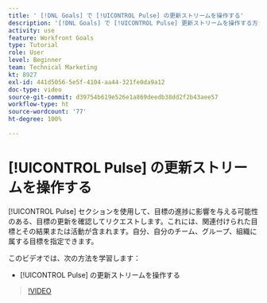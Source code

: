 ```yaml
---
title: ' [!DNL Goals] で [!UICONTROL Pulse] の更新ストリームを操作する'
description: '[!DNL Goals] で [!UICONTROL Pulse] 更新ストリームを操作する方法を説明します。'
activity: use
feature: Workfront Goals
type: Tutorial
role: User
level: Beginner
team: Technical Marketing
kt: 8927
exl-id: 441d5056-5e5f-4104-aa44-321fe0da9a12
doc-type: video
source-git-commit: d39754b619e526e1a869deedb38dd2f2b43aee57
workflow-type: ht
source-wordcount: '77'
ht-degree: 100%

---
```


# [!UICONTROL Pulse] の更新ストリームを操作する

[!UICONTROL Pulse] セクションを使用して、目標の進捗に影響を与える可能性のある、目標の更新を確認してリクエストします。これには、関連付けられた目標とその結果または活動が含まれます。自分、自分のチーム、グループ、組織に属する目標を指定できます。

このビデオでは、次の方法を学習します：

* [!UICONTROL Pulse] の更新ストリームを操作する

>[!VIDEO](https://video.tv.adobe.com/v/335199/?quality=12)
